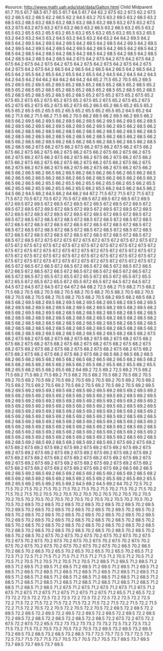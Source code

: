 #source: http://www.math.uah.edu/stat/data/Galton.html
Child	Midparent
61.7	70.5
61.7	68.5
61.7	65.5
61.7	64.5
61.7	64
62.2	67.5
62.2	67.5
62.2	67.5
62.2	66.5
62.2	66.5
62.2	66.5
62.2	64.5
63.2	70.5
63.2	69.5
63.2	68.5
63.2	68.5
63.2	68.5
63.2	68.5
63.2	68.5
63.2	68.5
63.2	68.5
63.2	67.5
63.2	67.5
63.2	67.5
63.2	67.5
63.2	67.5
63.2	66.5
63.2	66.5
63.2	66.5
63.2	65.5
63.2	65.5
63.2	65.5
63.2	65.5
63.2	65.5
63.2	65.5
63.2	65.5
63.2	65.5
63.2	65.5
63.2	64.5
63.2	64.5
63.2	64.5
63.2	64.5
63.2	64
63.2	64
64.2	69.5
64.2	69.5
64.2	69.5
64.2	69.5
64.2	69.5
64.2	69.5
64.2	69.5
64.2	69.5
64.2	69.5
64.2	69.5
64.2	69.5
64.2	69.5
64.2	69.5
64.2	69.5
64.2	69.5
64.2	69.5
64.2	68.5
64.2	68.5
64.2	68.5
64.2	68.5
64.2	68.5
64.2	68.5
64.2	68.5
64.2	68.5
64.2	68.5
64.2	68.5
64.2	68.5
64.2	67.5
64.2	67.5
64.2	67.5
64.2	67.5
64.2	67.5
64.2	67.5
64.2	67.5
64.2	67.5
64.2	67.5
64.2	67.5
64.2	67.5
64.2	67.5
64.2	67.5
64.2	67.5
64.2	66.5
64.2	66.5
64.2	66.5
64.2	66.5
64.2	66.5
64.2	65.5
64.2	65.5
64.2	65.5
64.2	65.5
64.2	65.5
64.2	64.5
64.2	64.5
64.2	64.5
64.2	64.5
64.2	64
64.2	64
64.2	64
64.2	64
65.2	71.5
65.2	70.5
65.2	69.5
65.2	69.5
65.2	69.5
65.2	69.5
65.2	68.5
65.2	68.5
65.2	68.5
65.2	68.5
65.2	68.5
65.2	68.5
65.2	68.5
65.2	68.5
65.2	68.5
65.2	68.5
65.2	68.5
65.2	68.5
65.2	68.5
65.2	68.5
65.2	68.5
65.2	68.5
65.2	67.5
65.2	67.5
65.2	67.5
65.2	67.5
65.2	67.5
65.2	67.5
65.2	67.5
65.2	67.5
65.2	67.5
65.2	67.5
65.2	67.5
65.2	67.5
65.2	67.5
65.2	67.5
65.2	67.5
65.2	66.5
65.2	66.5
65.2	65.5
65.2	65.5
65.2	65.5
65.2	65.5
65.2	65.5
65.2	65.5
65.2	65.5
65.2	64.5
65.2	64
66.2	71.5
66.2	71.5
66.2	71.5
66.2	70.5
66.2	69.5
66.2	69.5
66.2	69.5
66.2	69.5
66.2	69.5
66.2	69.5
66.2	69.5
66.2	69.5
66.2	69.5
66.2	69.5
66.2	69.5
66.2	69.5
66.2	69.5
66.2	69.5
66.2	69.5
66.2	69.5
66.2	69.5
66.2	68.5
66.2	68.5
66.2	68.5
66.2	68.5
66.2	68.5
66.2	68.5
66.2	68.5
66.2	68.5
66.2	68.5
66.2	68.5
66.2	68.5
66.2	68.5
66.2	68.5
66.2	68.5
66.2	68.5
66.2	68.5
66.2	68.5
66.2	68.5
66.2	68.5
66.2	68.5
66.2	68.5
66.2	68.5
66.2	68.5
66.2	68.5
66.2	68.5
66.2	67.5
66.2	67.5
66.2	67.5
66.2	67.5
66.2	67.5
66.2	67.5
66.2	67.5
66.2	67.5
66.2	67.5
66.2	67.5
66.2	67.5
66.2	67.5
66.2	67.5
66.2	67.5
66.2	67.5
66.2	67.5
66.2	67.5
66.2	67.5
66.2	67.5
66.2	67.5
66.2	67.5
66.2	67.5
66.2	67.5
66.2	67.5
66.2	67.5
66.2	67.5
66.2	67.5
66.2	67.5
66.2	67.5
66.2	67.5
66.2	67.5
66.2	67.5
66.2	67.5
66.2	67.5
66.2	67.5
66.2	67.5
66.2	66.5
66.2	66.5
66.2	66.5
66.2	66.5
66.2	66.5
66.2	66.5
66.2	66.5
66.2	66.5
66.2	66.5
66.2	66.5
66.2	66.5
66.2	66.5
66.2	66.5
66.2	66.5
66.2	66.5
66.2	66.5
66.2	66.5
66.2	65.5
66.2	65.5
66.2	65.5
66.2	65.5
66.2	65.5
66.2	65.5
66.2	65.5
66.2	65.5
66.2	65.5
66.2	65.5
66.2	65.5
66.2	64.5
66.2	64.5
66.2	64.5
66.2	64.5
66.2	64.5
66.2	64
66.2	64
67.2	71.5
67.2	71.5
67.2	71.5
67.2	71.5
67.2	70.5
67.2	70.5
67.2	70.5
67.2	69.5
67.2	69.5
67.2	69.5
67.2	69.5
67.2	69.5
67.2	69.5
67.2	69.5
67.2	69.5
67.2	69.5
67.2	69.5
67.2	69.5
67.2	69.5
67.2	69.5
67.2	69.5
67.2	69.5
67.2	69.5
67.2	69.5
67.2	69.5
67.2	69.5
67.2	69.5
67.2	69.5
67.2	69.5
67.2	69.5
67.2	69.5
67.2	69.5
67.2	69.5
67.2	69.5
67.2	68.5
67.2	68.5
67.2	68.5
67.2	68.5
67.2	68.5
67.2	68.5
67.2	68.5
67.2	68.5
67.2	68.5
67.2	68.5
67.2	68.5
67.2	68.5
67.2	68.5
67.2	68.5
67.2	68.5
67.2	68.5
67.2	68.5
67.2	68.5
67.2	68.5
67.2	68.5
67.2	68.5
67.2	68.5
67.2	68.5
67.2	68.5
67.2	68.5
67.2	68.5
67.2	68.5
67.2	68.5
67.2	68.5
67.2	68.5
67.2	68.5
67.2	67.5
67.2	67.5
67.2	67.5
67.2	67.5
67.2	67.5
67.2	67.5
67.2	67.5
67.2	67.5
67.2	67.5
67.2	67.5
67.2	67.5
67.2	67.5
67.2	67.5
67.2	67.5
67.2	67.5
67.2	67.5
67.2	67.5
67.2	67.5
67.2	67.5
67.2	67.5
67.2	67.5
67.2	67.5
67.2	67.5
67.2	67.5
67.2	67.5
67.2	67.5
67.2	67.5
67.2	67.5
67.2	67.5
67.2	67.5
67.2	67.5
67.2	67.5
67.2	67.5
67.2	67.5
67.2	67.5
67.2	67.5
67.2	67.5
67.2	67.5
67.2	66.5
67.2	66.5
67.2	66.5
67.2	66.5
67.2	66.5
67.2	66.5
67.2	66.5
67.2	66.5
67.2	66.5
67.2	66.5
67.2	66.5
67.2	66.5
67.2	66.5
67.2	66.5
67.2	66.5
67.2	66.5
67.2	66.5
67.2	65.5
67.2	65.5
67.2	65.5
67.2	65.5
67.2	65.5
67.2	65.5
67.2	65.5
67.2	65.5
67.2	65.5
67.2	65.5
67.2	65.5
67.2	64.5
67.2	64.5
67.2	64.5
67.2	64.5
67.2	64.5
67.2	64
67.2	64
68.2	72.5
68.2	71.5
68.2	71.5
68.2	71.5
68.2	70.5
68.2	70.5
68.2	70.5
68.2	70.5
68.2	70.5
68.2	70.5
68.2	70.5
68.2	70.5
68.2	70.5
68.2	70.5
68.2	70.5
68.2	70.5
68.2	69.5
68.2	69.5
68.2	69.5
68.2	69.5
68.2	69.5
68.2	69.5
68.2	69.5
68.2	69.5
68.2	69.5
68.2	69.5
68.2	69.5
68.2	69.5
68.2	69.5
68.2	69.5
68.2	69.5
68.2	69.5
68.2	69.5
68.2	69.5
68.2	69.5
68.2	69.5
68.2	68.5
68.2	68.5
68.2	68.5
68.2	68.5
68.2	68.5
68.2	68.5
68.2	68.5
68.2	68.5
68.2	68.5
68.2	68.5
68.2	68.5
68.2	68.5
68.2	68.5
68.2	68.5
68.2	68.5
68.2	68.5
68.2	68.5
68.2	68.5
68.2	68.5
68.2	68.5
68.2	68.5
68.2	68.5
68.2	68.5
68.2	68.5
68.2	68.5
68.2	68.5
68.2	68.5
68.2	68.5
68.2	68.5
68.2	68.5
68.2	68.5
68.2	68.5
68.2	68.5
68.2	68.5
68.2	67.5
68.2	67.5
68.2	67.5
68.2	67.5
68.2	67.5
68.2	67.5
68.2	67.5
68.2	67.5
68.2	67.5
68.2	67.5
68.2	67.5
68.2	67.5
68.2	67.5
68.2	67.5
68.2	67.5
68.2	67.5
68.2	67.5
68.2	67.5
68.2	67.5
68.2	67.5
68.2	67.5
68.2	67.5
68.2	67.5
68.2	67.5
68.2	67.5
68.2	67.5
68.2	67.5
68.2	67.5
68.2	66.5
68.2	66.5
68.2	66.5
68.2	66.5
68.2	66.5
68.2	66.5
68.2	66.5
68.2	66.5
68.2	66.5
68.2	66.5
68.2	66.5
68.2	66.5
68.2	66.5
68.2	66.5
68.2	65.5
68.2	65.5
68.2	65.5
68.2	65.5
68.2	65.5
68.2	65.5
68.2	65.5
68.2	64
69.2	72.5
69.2	72.5
69.2	71.5
69.2	71.5
69.2	71.5
69.2	71.5
69.2	71.5
69.2	70.5
69.2	70.5
69.2	70.5
69.2	70.5
69.2	70.5
69.2	70.5
69.2	70.5
69.2	70.5
69.2	70.5
69.2	70.5
69.2	70.5
69.2	70.5
69.2	70.5
69.2	70.5
69.2	70.5
69.2	70.5
69.2	70.5
69.2	70.5
69.2	69.5
69.2	69.5
69.2	69.5
69.2	69.5
69.2	69.5
69.2	69.5
69.2	69.5
69.2	69.5
69.2	69.5
69.2	69.5
69.2	69.5
69.2	69.5
69.2	69.5
69.2	69.5
69.2	69.5
69.2	69.5
69.2	69.5
69.2	69.5
69.2	69.5
69.2	69.5
69.2	69.5
69.2	69.5
69.2	69.5
69.2	69.5
69.2	69.5
69.2	69.5
69.2	69.5
69.2	69.5
69.2	69.5
69.2	69.5
69.2	69.5
69.2	69.5
69.2	69.5
69.2	68.5
69.2	68.5
69.2	68.5
69.2	68.5
69.2	68.5
69.2	68.5
69.2	68.5
69.2	68.5
69.2	68.5
69.2	68.5
69.2	68.5
69.2	68.5
69.2	68.5
69.2	68.5
69.2	68.5
69.2	68.5
69.2	68.5
69.2	68.5
69.2	68.5
69.2	68.5
69.2	68.5
69.2	68.5
69.2	68.5
69.2	68.5
69.2	68.5
69.2	68.5
69.2	68.5
69.2	68.5
69.2	68.5
69.2	68.5
69.2	68.5
69.2	68.5
69.2	68.5
69.2	68.5
69.2	68.5
69.2	68.5
69.2	68.5
69.2	68.5
69.2	68.5
69.2	68.5
69.2	68.5
69.2	68.5
69.2	68.5
69.2	68.5
69.2	68.5
69.2	68.5
69.2	68.5
69.2	68.5
69.2	67.5
69.2	67.5
69.2	67.5
69.2	67.5
69.2	67.5
69.2	67.5
69.2	67.5
69.2	67.5
69.2	67.5
69.2	67.5
69.2	67.5
69.2	67.5
69.2	67.5
69.2	67.5
69.2	67.5
69.2	67.5
69.2	67.5
69.2	67.5
69.2	67.5
69.2	67.5
69.2	67.5
69.2	67.5
69.2	67.5
69.2	67.5
69.2	67.5
69.2	67.5
69.2	67.5
69.2	67.5
69.2	67.5
69.2	67.5
69.2	67.5
69.2	67.5
69.2	67.5
69.2	67.5
69.2	67.5
69.2	67.5
69.2	67.5
69.2	67.5
69.2	66.5
69.2	66.5
69.2	66.5
69.2	66.5
69.2	66.5
69.2	66.5
69.2	66.5
69.2	66.5
69.2	66.5
69.2	66.5
69.2	66.5
69.2	66.5
69.2	66.5
69.2	65.5
69.2	65.5
69.2	65.5
69.2	65.5
69.2	65.5
69.2	65.5
69.2	65.5
69.2	64.5
69.2	64.5
69.2	64
70.2	72.5
70.2	71.5
70.2	71.5
70.2	71.5
70.2	71.5
70.2	71.5
70.2	71.5
70.2	71.5
70.2	71.5
70.2	71.5
70.2	71.5
70.2	70.5
70.2	70.5
70.2	70.5
70.2	70.5
70.2	70.5
70.2	70.5
70.2	70.5
70.2	70.5
70.2	70.5
70.2	70.5
70.2	70.5
70.2	70.5
70.2	70.5
70.2	70.5
70.2	69.5
70.2	69.5
70.2	69.5
70.2	69.5
70.2	69.5
70.2	69.5
70.2	69.5
70.2	69.5
70.2	69.5
70.2	69.5
70.2	69.5
70.2	69.5
70.2	69.5
70.2	69.5
70.2	69.5
70.2	69.5
70.2	69.5
70.2	69.5
70.2	69.5
70.2	69.5
70.2	69.5
70.2	69.5
70.2	69.5
70.2	69.5
70.2	69.5
70.2	68.5
70.2	68.5
70.2	68.5
70.2	68.5
70.2	68.5
70.2	68.5
70.2	68.5
70.2	68.5
70.2	68.5
70.2	68.5
70.2	68.5
70.2	68.5
70.2	68.5
70.2	68.5
70.2	68.5
70.2	68.5
70.2	68.5
70.2	68.5
70.2	68.5
70.2	68.5
70.2	68.5
70.2	67.5
70.2	67.5
70.2	67.5
70.2	67.5
70.2	67.5
70.2	67.5
70.2	67.5
70.2	67.5
70.2	67.5
70.2	67.5
70.2	67.5
70.2	67.5
70.2	67.5
70.2	67.5
70.2	67.5
70.2	67.5
70.2	67.5
70.2	67.5
70.2	67.5
70.2	66.5
70.2	66.5
70.2	66.5
70.2	66.5
70.2	65.5
70.2	65.5
70.2	65.5
70.2	65.5
70.2	65.5
71.2	72.5
71.2	72.5
71.2	71.5
71.2	71.5
71.2	71.5
71.2	71.5
71.2	70.5
71.2	70.5
71.2	70.5
71.2	70.5
71.2	70.5
71.2	70.5
71.2	70.5
71.2	69.5
71.2	69.5
71.2	69.5
71.2	69.5
71.2	69.5
71.2	69.5
71.2	69.5
71.2	69.5
71.2	69.5
71.2	69.5
71.2	69.5
71.2	69.5
71.2	69.5
71.2	69.5
71.2	69.5
71.2	69.5
71.2	69.5
71.2	69.5
71.2	69.5
71.2	69.5
71.2	68.5
71.2	68.5
71.2	68.5
71.2	68.5
71.2	68.5
71.2	68.5
71.2	68.5
71.2	68.5
71.2	68.5
71.2	68.5
71.2	68.5
71.2	68.5
71.2	68.5
71.2	68.5
71.2	68.5
71.2	68.5
71.2	68.5
71.2	68.5
71.2	67.5
71.2	67.5
71.2	67.5
71.2	67.5
71.2	67.5
71.2	67.5
71.2	67.5
71.2	67.5
71.2	67.5
71.2	67.5
71.2	67.5
71.2	65.5
71.2	65.5
72.2	73
72.2	72.5
72.2	72.5
72.2	72.5
72.2	72.5
72.2	72.5
72.2	72.5
72.2	72.5
72.2	71.5
72.2	71.5
72.2	71.5
72.2	71.5
72.2	71.5
72.2	71.5
72.2	71.5
72.2	71.5
72.2	71.5
72.2	70.5
72.2	70.5
72.2	70.5
72.2	70.5
72.2	69.5
72.2	69.5
72.2	69.5
72.2	69.5
72.2	69.5
72.2	69.5
72.2	69.5
72.2	69.5
72.2	69.5
72.2	69.5
72.2	69.5
72.2	68.5
72.2	68.5
72.2	68.5
72.2	68.5
72.2	67.5
72.2	67.5
72.2	67.5
72.2	67.5
72.2	65.5
73.2	73
73.2	73
73.2	73
73.2	72.5
73.2	72.5
73.2	71.5
73.2	71.5
73.2	70.5
73.2	70.5
73.2	70.5
73.2	69.5
73.2	69.5
73.2	69.5
73.2	69.5
73.2	68.5
73.2	68.5
73.2	68.5
73.7	72.5
73.7	72.5
73.7	72.5
73.7	72.5
73.7	71.5
73.7	71.5
73.7	70.5
73.7	70.5
73.7	70.5
73.7	69.5
73.7	69.5
73.7	69.5
73.7	69.5
73.7	69.5
